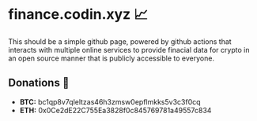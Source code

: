 # finance.codin.xyz 📈

This should be a simple github page, powered by github actions that interacts with multiple online services to provide finacial data for crypto in an open source manner that is publicly accessible to everyone.

## Donations 🙏

- **BTC:** bc1qp8v7qleltzas46h3zmsw0epflmkks5v3c3f0cq
- **ETH:** 0x0Ce2dE22C755Ea3828f0c845769781a49557c834

<!-- addr @ codin.x -->
